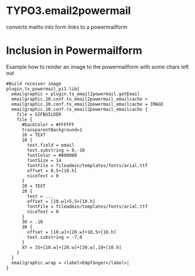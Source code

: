 TYPO3.email2powermail
=====================

converts mailto into form links to a powermailform

Inclusion in Powermailform
==========================

Example how to render an image to the powermailform with some chars left out

```
#Build receiver image
plugin.tx_powermail_pi1.lib{
  emailgraphic < plugin.tx_email2powermail.getEmail
  emailgraphic.10.conf.tx_email2powermail_emailcache >
  emailgraphic.10.conf.tx_email2powermail_emailcache = IMAGE
  emailgraphic.10.conf.tx_email2powermail_emailcache {
    file = GIFBUILDER
    file {
      #backColor = #FFFFFF
      transparentBackground=1
      10 = TEXT
      10 {
        text.field = email
        text.substring = 0,-10
        fontColor = #000000
        fontSize = 14
        fontFile = fileadmin/templates/fonts/arial.ttf
        offset = 0,5+[10.h]
        niceText = 0
      }
      20 = TEXT
      20 {
        text = ...
        offset = [10.w]+5,5+[10.h]
        fontFile = fileadmin/templates/fonts/arial.ttf
        niceText = 0
      }
      30 < .10
      30 {
        offset = [10.w]+[20.w]+10,5+[10.h]
        text.substring = -7,0
      }
      XY = 35+[10.w]+[20.w]+[30.w],10+[10.h]
    }    
  } 
  emailgraphic.wrap = <label>Empfänger</label>|
}
```
